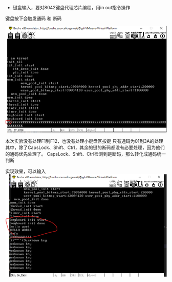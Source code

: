 - 键盘输入，要对8042键盘代理芯片编程，用in out指令操作
  
键盘按下会触发通码 和 断码


![](../asset/12-19-1.png)

本次实验没有处理F1到F12，也没有处理小键盘区按键
只有通码为01到3A的处理
其中，除了CapsLock、Shift、Ctrl，其余的键的断码都没有必要处理，因为他们的通码优先处理了。
CapsLock、Shift、Ctrl检测到是断码，那么转化成通码统一判断

实现效果，可以输入
![](../asset/12-19-2.png)